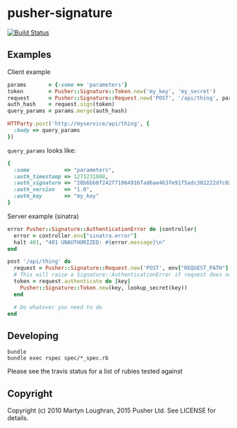 pusher-signature
=========

[![Build Status](https://secure.travis-ci.org/pusher/pusher-signature.png?branch=master)](http://travis-ci.org/pusher/pusher-signature)

Examples
--------

Client example

```ruby
params       = {:some => 'parameters'}
token        = Pusher::Signature::Token.new('my_key', 'my_secret')
request      = Pusher::Signature::Request.new('POST', '/api/thing', params)
auth_hash    = request.sign(token)
query_params = params.merge(auth_hash)

HTTParty.post('http://myservice/api/thing', {
  :body => query_params
})
```

`query_params` looks like:

```ruby
{
  :some           => "parameters",
  :auth_timestamp => 1273231888,
  :auth_signature => "28b6bb0f242f71064916fad6ae463fe91f5adc302222dfc02c348ae1941eaf80",
  :auth_version   => "1.0",
  :auth_key       => "my_key"
}

```
Server example (sinatra)

```ruby
error Pusher::Signature::AuthenticationError do |controller|
  error = controller.env["sinatra.error"]
  halt 401, "401 UNAUTHORIZED: #{error.message}\n"
end

post '/api/thing' do
  request = Pusher::Signature::Request.new('POST', env["REQUEST_PATH"], params)
  # This will raise a Signature::AuthenticationError if request does not authenticate
  token = request.authenticate do |key|
    Pusher::Signature::Token.new(key, lookup_secret(key))
  end

  # Do whatever you need to do
end
```

Developing
----------

    bundle
    bundle exec rspec spec/*_spec.rb

Please see the travis status for a list of rubies tested against

Copyright
---------

Copyright (c) 2010 Martyn Loughran, 2015 Pusher Ltd. See LICENSE for details.
